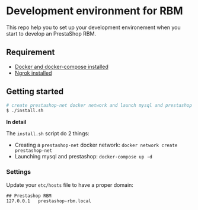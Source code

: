 # Development environment for RBM

This repo help you to set up your development environement when you start to develop an PrestaShop RBM.

## Requirement

* [Docker and docker-compose installed](https://www.docker.com/products/docker-desktop)
* [Ngrok installed](https://ngrok.com/download)

## Getting started

```sh
# create prestashop-net docker network and launch mysql and prestashop
$ ./install.sh
```

**In detail**

The `install.sh` script do 2 things: 
- Creating a `prestashop-net` docker network: `docker network create prestashop-net`
- Launching mysql and prestashop: `docker-compose up -d`



### Settings

Update your `etc/hosts` file to have a proper domain: 

```
## Prestashop RBM
127.0.0.1 	prestashop-rbm.local
```




